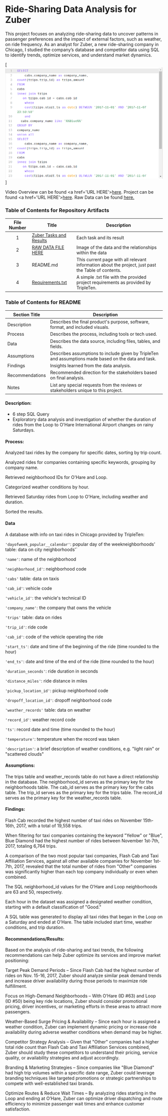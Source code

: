 

# Ride-Sharing Data Analysis for Zuber

This project focuses on analyzing ride-sharing data to uncover patterns in passenger preferences and the impact of external factors, such as weather, on ride frequency. As an analyst for Zuber, a new ride-sharing company in Chicago, I studied the company’s database and competitor data using SQL to identify trends, optimize services, and understand market dynamics.


[<img src="https://github.com/SakinahJ/Data_Projects_TripleTen/blob/main/Images/SQL%20Ecommerce1.png" alt="First Sheet of Project**">]

Video Overview can be found <a href='URL HERE’><u>here</u>.</a>
Project can be found <a href='URL HERE’><u>here</u>.</a>
Raw Data can be found <a href='URL HERE'><u>here</u>.</a>

### Table of Contents for Repository Artifacts
| File Number | Title | Description |
| :-----------: | ----------- |----------- |
| 1 | [Zuber Tasks and Results](https://docs.google.com/document/d/18yeuLe5ncimN3pTB99yw3jiHhuXYfKfJDhuY_dBeS84/edit?usp=sharing) | Each task and its result  |
| 2 | [RAW DATA FILE HERE](https://github.com/SakinahJ/Data_Projects_TripleTen/blob/main/Images/tablescheme.png) | Image of the data and the relationships within the data |
| 3 | README.md | This current page with all relevant information about the project, just past the Table of contents. |
| 4 | [Requirements.txt](https://github.com/SakinahJ/Data_Projects_TripleTen/blob/main/Ecommerce/Requirements.txt) | A simple .txt file with the provided project requirements as provided by TripleTen. |

### Table of Contents for README
| Section Title | Description |
| ----------- |----------- |
| Description | Describes the final product's purpose, software, format, and included visuals. |
| Process | Describes the process, including tools or tech used. |
| Data | Describes the data source, including files, tables, and fields. |
| Assumptions | Describes assumptions to include given by TripleTen and assumptions made based on the data and task. |
| Findings | Insights learned from the data analysis. |
| Recommendations | Recommended direction for the stakeholders based on final analysis. |
| Notes | List any special requests from the reviews or stakeholders unique to this project. |

#### Description:
- 6 step SQL Query
- Exploratory data analysis and investigation of whether the duration of rides from the Loop to O'Hare International Airport changes on rainy Saturdays.

#### Process:
Analyzed taxi rides by the company for specific dates, sorting by trip count.

Analyzed rides for companies containing specific keywords, grouping by company name.

Retrieved neighborhood IDs for O'Hare and Loop.

Categorized weather conditions by hour.

Retrieved Saturday rides from Loop to O'Hare, including weather and duration.

Sorted the results.

#### Data
A database with info on taxi rides in Chicago provided by TripleTen:

`'dayofweek_popular__calendar'`: popular day of the weekneighborhoods' table: data on city neighborhoods'`

`'name'`: name of the neighborhood

`'neighborhood_id'`: neighborhood code

`'cabs'` table: data on taxis

`'cab_id'`: vehicle code

`'vehicle_id'`: the vehicle's technical ID

`'company_name'`: the company that owns the vehicle

`'trips'` table: data on rides

`'trip_id'`: ride code

`'cab_id'`: code of the vehicle operating the ride

`'start_ts'`: date and time of the beginning of the ride (time rounded to the hour)

`'end_ts'`: date and time of the end of the ride (time rounded to the hour)

`'duration_seconds'`: ride duration in seconds

`'distance_miles'`: ride distance in miles

`'pickup_location_id'`: pickup neighborhood code

`'dropoff_location_id'`: dropoff neighborhood code

`'weather_records'` table: data on weather

`'record_id'`: weather record code

`'ts'`: record date and time (time rounded to the hour)

`'temperature'`: temperature when the record was taken

`'description'`: a brief description of weather conditions, e.g. "light rain" or "scattered clouds"

#### Assumptions:
The trips table and weather_records table do not have a direct relationship in the database.
The neighborhood_id serves as the primary key for the neighborhoods table.
The cab_id serves as the primary key for the cabs table.
The trip_id serves as the primary key for the trips table.
The record_id serves as the primary key for the weather_records table.


#### Findings:
Flash Cab recorded the highest number of taxi rides on November 15th-16th, 2017, with a total of 19,558 trips.

When filtering for taxi companies containing the keyword "Yellow" or "Blue", Blue Diamond had the highest number of rides between November 1st-7th, 2017, totaling 6,764 trips.

A comparison of the two most popular taxi companies, Flash Cab and Taxi Affiliation Services, against all other available companies for November 1st-7th, 2017, revealed that the total number of rides from "Other" companies was significantly higher than each top company individually or even when combined.

The SQL neighborhood_id values for the O’Hare and Loop neighborhoods are 63 and 50, respectively.

Each hour in the dataset was assigned a designated weather condition, starting with a default classification of "Good."

A SQL table was generated to display all taxi rides that began in the Loop on a Saturday and ended at O’Hare. The table included start time, weather conditions, and trip duration.

#### Recommendations/Results:
Based on the analysis of ride-sharing and taxi trends, the following recommendations can help Zuber optimize its services and improve market positioning:

Target Peak Demand Periods – Since Flash Cab had the highest number of rides on Nov. 15-16, 2017, Zuber should analyze similar peak demand trends and increase driver availability during those periods to maximize ride fulfillment.

Focus on High-Demand Neighborhoods – With O’Hare (ID #63) and Loop (ID #50) being key ride locations, Zuber should consider promotional pricing, driver incentives, or marketing efforts in these areas to attract more passengers.

Weather-Based Surge Pricing & Availability – Since each hour is assigned a weather condition, Zuber can implement dynamic pricing or increase ride availability during adverse weather conditions when demand may be higher.

Competitor Strategy Analysis – Given that "Other" companies had a higher total ride count than Flash Cab and Taxi Affiliation Services combined, Zuber should study these competitors to understand their pricing, service quality, or availability strategies and adjust accordingly.

Branding & Marketing Strategies – Since companies like "Blue Diamond" had high trip volumes within a specific date range, Zuber could leverage branding techniques like targeted promotions or strategic partnerships to compete with well-established taxi brands.

Optimize Routes & Reduce Wait Times – By analyzing rides starting in the Loop and ending at O’Hare, Zuber can optimize driver dispatching and route efficiency to minimize passenger wait times and enhance customer satisfaction.


